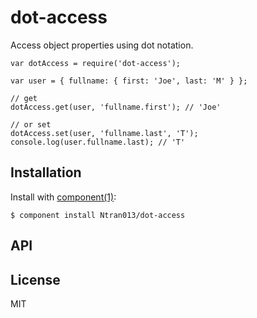 # dot-access

  Access object properties using dot notation.
  
    var dotAccess = require('dot-access');
    
    var user = { fullname: { first: 'Joe', last: 'M' } };
    
    // get
    dotAccess.get(user, 'fullname.first'); // 'Joe'
    
    // or set
    dotAccess.set(user, 'fullname.last', 'T');
    console.log(user.fullname.last); // 'T'

## Installation

  Install with [component(1)](http://component.io):

    $ component install Ntran013/dot-access

## API



## License

  MIT
